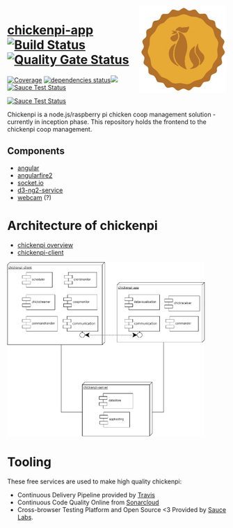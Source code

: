 <img align="right" alt="chickenpi logo" src="https://github.com/joergsesterhenn/chickenpi/raw/master/chickenpi.png" height="200">

# [chickenpi-app](https://chickenpi-server.firebaseapp.com/) [![Build Status](https://travis-ci.org/joergsesterhenn/chickenpi-app.svg?branch=master)](https://travis-ci.org/joergsesterhenn/chickenpi-app) [![Quality Gate Status](https://sonarcloud.io/api/project_badges/measure?project=de.chickenpi:chickenpi-app&metric=alert_status)](https://sonarcloud.io/dashboard?id=de.chickenpi:chickenpi-app)
[![Coverage](https://sonarcloud.io/api/project_badges/measure?project=de.chickenpi:chickenpi-app&metric=coverage)](https://sonarcloud.io/dashboard?id=de.chickenpi:chickenpi-app)
<a href="https://david-dm.org/joergsesterhenn/chickenpi-app"> <img title="dependencies status" src="https://david-dm.org/joergsesterhenn/chickenpi-app/status.svg"/></a><a href="https://david-dm.org/joergsesterhenn/chickenpi-app?type=dev" title="devDependencies status"><img src="https://david-dm.org/joergsesterhenn/chickenpi-app/dev-status.svg"/></a> [![Sauce Test Status](https://saucelabs.com/buildstatus/joergsesterhenn)](https://saucelabs.com/u/joergsesterhenn)

[![Sauce Test Status](https://saucelabs.com/browser-matrix/joergsesterhenn.svg)](https://saucelabs.com/u/joergsesterhenn)

Chickenpi is a node.js/raspberry pi chicken coop management solution - currently in inception phase.
This repository holds the frontend to the chickenpi coop management.

## Components
* [angular](https://angular.io)
* [angularfire2](https://github.com/angular/angularfire2)
* [socket.io](https://github.com/socketio/socket.io)
* [d3-ng2-service](https://github.com/tomwanzek/d3-ng2-service) 
* [webcam](http://thejackalofjavascript.com/rpi-live-streaming/) (?) 


# Architecture of chickenpi

* [chickenpi overview](https://github.com/joergsesterhenn/chickenpi)
* [chickenpi-client](https://github.com/joergsesterhenn/chickenpi-client)


<img alt="architecture" src="https://github.com/joergsesterhenn/chickenpi/blob/master/chickenpi_architecture.png" height="400">

# Tooling

These free services are used to make high quality chickenpi:

* Continuous Delivery Pipeline provided by [Travis](https://travis-ci.org/)
* Continuous Code Quality Online from [Sonarcloud](https://sonarcloud.io/)
* Cross-browser Testing Platform and Open Source <3 Provided by [Sauce Labs](https://saucelabs.com/). 
